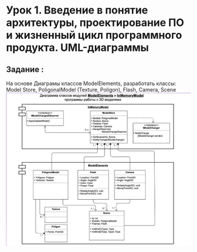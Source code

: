 # Урок 1. Введение в понятие архитектуры, проектирование ПО и жизненный цикл программного продукта. UML-диаграммы
## Задание :
На основе Диаграмы классов ModelElements, разработать классы: Model Store, PoligonalModel (Texture, Poligon), Flash, 
Camera, Scene
![HW.JPG](HW.JPG)
